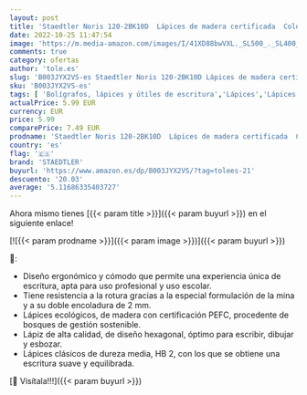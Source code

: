 ```yaml
---
layout: post
title: 'Staedtler Noris 120-2BK10D  Lápices de madera certificada  Color Negro  10 Unidad  Paquete de 1 '
date: 2022-10-25 11:47:54
image: 'https://m.media-amazon.com/images/I/41XD88bwVXL._SL500_._SL400_.jpg'
comments: true
category: ofertas
author: 'tole.es'
slug: 'B003JYX2VS-es Staedtler Noris 120-2BK10D Lápices de madera certificada...'
sku: 'B003JYX2VS-es'
tags: [ 'Bolígrafos, lápices y útiles de escritura','Lápices','Lápices de madera','Oficina y papelería','lápices','staedtler','🇪🇸', ]
actualPrice: 5.99 EUR
currency: EUR
price: 5.99
comparePrice: 7.49 EUR
prodname: 'Staedtler Noris 120-2BK10D  Lápices de madera certificada  Color Negro  10 Unidad  Paquete de 1 '
country: 'es'
flag: '🇪🇸'
brand: 'STAEDTLER'
buyurl: 'https://www.amazon.es/dp/B003JYX2VS/?tag=tolees-21'
descuento: '20.03'
average: '5.11686335403727'
---
```


Ahora mismo tienes [{{< param title >}}]({{< param buyurl >}}) en el siguiente enlace!

[![{{< param prodname >}}]({{< param image >}})]({{< param buyurl >}})

🔎:

- Diseño ergonómico y cómodo que permite una experiencia única de escritura, apta para uso profesional y uso escolar.
- Tiene resistencia a la rotura gracias a la especial formulación de la mina y a su doble encoladura de 2 mm.
- Lápices ecológicos, de madera con certificación PEFC, procedente de bosques de gestión sostenible.
- Lápiz de alta calidad, de diseño hexagonal, óptimo para escribir, dibujar y esbozar.
- Lápices clásicos de dureza media, HB 2, con los que se obtiene una escritura suave y equilibrada.

[🛒 Visítala!!!]({{< param buyurl >}})
